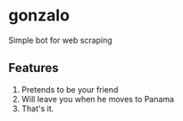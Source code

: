 # gonzalo
Simple bot for web scraping

## Features
1. Pretends to be your friend
2. Will leave you when he moves to Panama
3. That's it.
